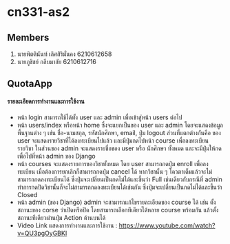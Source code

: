 # cn331-as2

## Members

1. นายพิตตินันท์ เลิศสิริมั่นคง 6210612658
2. นายภูชิชย์ กลีบมาลัย 6210612716

## QuotaApp

#### รายละเอียดการทำงานและการใช้งาน
+ หน้า login สามารถใช้ได้ทั้ง user และ admin เพื่อเข้าสู่หน้า users ต่อไป
+ หน้า users/index หรือหน้า home ซึ่งจะแยกเป็นของ user และ admin โดยจะแสดงข้อมูลพื้นฐานต่าง ๆ เช่น ชื่อ-นามสกุล, รหัสนักศึกษา, email, ปุ่ม logout ส่วนที่แตกต่างกันคือ ของ user จะแสดงรายวิชาที่ได้ลงทะเบียนไปแล้ว และมีปุ่มกดไปหน้า course เพื่อลงทะเบียนรายวิชา ในส่วนของ admin จะแสดงรายชื่อของ user หรือ นักศึกษา ทั้งหมด และจะมีปุ่มให้กดเพื่อไปที่หน้า admin ของ Django
+ หน้า courses จะแสดงรายการของวิชาทั้งหมด โดย user สามารถกดปุ่ม enroll เพื่อลงทะเบียน เมื่อต้องการยกเลิกก็สามารถกดปุ่ม cancel ได้ หากวิชานั้น ๆ โควตาเต็มแล้วจะไม่สามารถกดลงทะเบียนได้ ซึ่งปุ่มจะเปลี่ยนเป็นกดไม่ได้และขึ้นว่า Full เช่นเดียวกับกรณีที่ admin ทำการกดปิดวิชานั้นก็จะไม่สามารถกดลงทะเบียนได้เช่นกัน ซึ่งปุ่มจะเปลี่ยนเป็นกดไม่ได้และขึ้นว่า Closed
+ หน้า admin (ของ Django) admin จะสามารถแก้ไขรายละเอียดของ course ได้ เช่น ตั้งสถานะของ corse ว่าเปิดหรือปิด โดยสามารถเลือกทีเดียวได้หลาย course พร้อมกัน แล้วตั้งสถานะทีเดียวผ่านปุ่ม Action ด้านบนได้
+ Video Link แสดงการทำงานและการใช้งาน : https://www.youtube.com/watch?v=QU3pgOyGBKI
